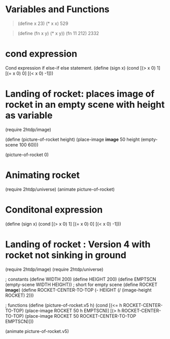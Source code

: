 # Variables and Functions
> (define x 23)
> (* x x)
529

> (define (fn x y) (* x y))
> (fn 11 212)
2332

# cond expression
Cond expression if else-if else statement.
(define (sign x)
  (cond
  [(> x 0) 1]
  [(= x 0) 0]
  [(< x 0) -1]))


# Landing of rocket: places image of rocket in an empty scene with height as variable
(require 2htdp/image)

(define (picture-of-rocket height)
    (place-image __image__ 50 height (empty-scene 100 60)))

(picture-of-rocket 0)

# Animating rocket

(require 2htdp/universe)
(animate picture-of-rocket)

# Conditonal expression
(define (sign x)
  (cond
    [(> x 0) 1]
    [(= x 0) 0]
    [(< x 0) -1]))

# Landing of rocket : Version 4 with rocket not sinking in ground
(require 2htdp/image)
(require 2htdp/universe)

; constants 
(define WIDTH  200)
(define HEIGHT 200)
(define EMPTSCN  (empty-scene WIDTH HEIGHT)) ; short for empty scene 
(define ROCKET __image__)
(define ROCKET-CENTER-TO-TOP
  (- HEIGHT (/ (image-height ROCKET) 2)))
 
; functions
(define (picture-of-rocket.v5 h)
  (cond
    [(<= h ROCKET-CENTER-TO-TOP)
     (place-image ROCKET 50 h EMPTSCN)]
    [(> h ROCKET-CENTER-TO-TOP)
     (place-image ROCKET 50 ROCKET-CENTER-TO-TOP EMPTSCN)]))


(animate picture-of-rocket.v5)